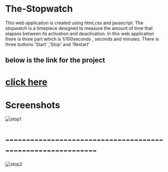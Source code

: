 # The-Stopwatch
This web application is created using html,css and javascript.
The stopwatch is a timepiece designed to measure the amount of time that elapses
between its activation and deactivation.
In this web application there is three part which is 1/100seconds , seconds and
minutes.
There is three buttons 'Start' ,'Stop' and 'Restart'

## below is the link for the project
# [click here](https://mantuk360.github.io/The-Stopwatch/)

# Screenshots

![stop1](https://user-images.githubusercontent.com/103558127/214954695-ee44e49c-b198-4f1a-9287-c7f606ceb64b.png)

# ------------------------------------------------------------
![stop2](https://user-images.githubusercontent.com/103558127/214954765-aae90a49-e13d-4c6c-a7ad-215149cfa377.png)

